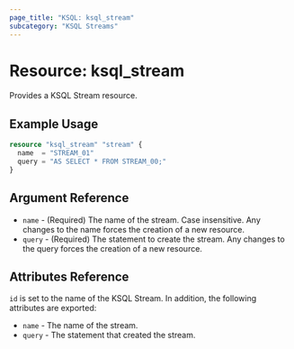 ```yaml
---
page_title: "KSQL: ksql_stream"
subcategory: "KSQL Streams"
---
```


# Resource: ksql_stream

Provides a KSQL Stream resource.

## Example Usage

```terraform
resource "ksql_stream" "stream" {
  name  = "STREAM_01"
  query = "AS SELECT * FROM STREAM_00;"
}
```

## Argument Reference

* `name` - (Required) The name of the stream. Case insensitive. Any changes to the name forces the creation of a new resource.
* `query` - (Required) The statement to create the stream. Any changes to the query forces the creation of a new resource.

## Attributes Reference

`id` is set to the name of the KSQL Stream. In addition, the following attributes
are exported:

* `name` - The name of the stream.
* `query` - The statement that created the stream.
